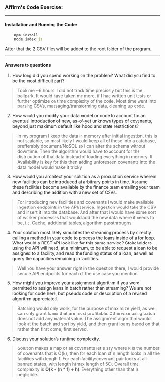 ### Affirm's Code Exercise:

---

#### Installation and Running the Code:

```js
    npm install
    node index.js
```

After that the 2 CSV files will be added to the root folder of the program.

----

#### Answers to questions

1. How long did you spend working on the problem? What did you find to be the most difficult part?
> Took me ~6 hours. I did not track time precisely but this is the ballpark. It would have taken me more, if I had written unit tests or further optimize on time complexity of the code. Most time went into parsing CSVs, massaging/transforming data, cleaning up code.
2. How would you modify your data model or code to account for an eventual introduction of new, as-of-yet unknown types of covenants, beyond just maximum default likelihood and state restrictions?
> In my program I keep the data in memory after initial ingestion, this is not scalable, so most likely I would keep all of these into a database, prefferably document/NoSQL so I can alter the schema without downtime. Then the algorithm would have to account for the distribution of that data instead of loading everything in memory. If Availability is key for this then adding unforeseen covenants into the data model would make it tricky.  
3. How would you architect your solution as a production service wherein new facilities can be introduced at arbitrary points in time. Assume these facilities become available by the finance team emailing your team and describing the addition with a new set of CSVs.
> For introducing new facilities and covenants I would make available ingestion endpoints in the API/service. Ingestion would take the CSV and insert it into the database. And after that I would have some sort of worker processes that would add the new data where it needs to be, i.e. Cache, additional tables, algorithm passthroughs
4. Your solution most likely simulates the streaming process by directly calling a method in your code to process the loans inside of a for loop. What would a REST API look like for this same service? Stakeholders using the API will need, at a minimum, to be able to request a loan to be assigned to a facility, and read the funding status of a loan, as well as query the capacities remaining in facilities.
> Well you have your answer right in the question there, I would provide secure API endpoints for each of the use case you mention 
5. How might you improve your assignment algorithm if you were permitted to assign loans in batch rather than streaming? We are not looking for code here, but pseudo code or description of a revised algorithm appreciated.
> Batching would only work, for the purpose of maximize yield, as we can only grant loans that are most profitable. Otherwise using batch does not add any material value. The assignment algorithm would look at the batch and sort by yield, and then grant loans based on that rather than first come, first served. 
6. Discuss your solution’s runtime complexity.
> Solution makes a map of all covenants let's say where k is the number of covenants that is O(k), then for each loan of n length looks in all the facilities with length f. For each facility:covenant pair looks at all banned states, with length h(max length of 50). Overall time complexity is **O(k + (n * f) + h)**. Everything other than that is negligible.  